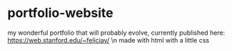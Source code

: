 # portfolio-website
my wonderful portfolio that will probably evolve, currently published here: https://web.stanford.edu/~feliciay/ \n
made with html with a little css
